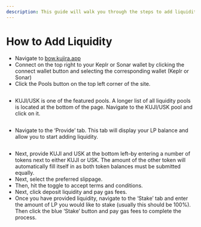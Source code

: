 ```yaml
---
description: This guide will walk you through the steps to add liquidity to a pool on BOW.
---
```


# How to Add Liquidity

* Navigate to [bow.kujira.app](https://bow.kujira.app/)
* Connect on the top right to your Keplr or Sonar wallet by clicking the connect wallet button and selecting the corresponding wallet (Keplr or Sonar)
* Click the Pools button on the top left corner of the site.

<figure><img src="https://lh4.googleusercontent.com/EZnV5IxfXy7gHDcWX0wl-ucu1tm_yAF4Yizsj0ExMhpRLaVcz_6nH0-xkhIokgooO6mHWXRTRaFhtc7aDf_VfM1yxEGS-4IZA_ktFlGtdnS4k9MH2FvFpVfb0Z_r4kLpo4_CNdCgMEP5wpvtuqXXMKs" alt=""><figcaption></figcaption></figure>

* KUJI/USK is one of the featured pools. A longer list of all liquidity pools is located at the bottom of the page. Navigate to the KUJI/USK pool and click on it.

<figure><img src="https://lh3.googleusercontent.com/fn_4IOVvDFZ1310Sa5QDsAks79GHSrU43NVxzlYvOTJ3KVMoanqRhIQPLsaRwrtJOs7_2SRNiia2_0zlOmtY_0o8Hl9LV3EhVmxjvi6fx_sE-p1yEdgKYr8vLGMzXAJS5vR86CO1NZuDocnlfLpEjMA" alt=""><figcaption></figcaption></figure>

* Navigate to the ‘Provide’ tab. This tab will display your LP balance and allow you to start adding liquidity.

<figure><img src="https://lh4.googleusercontent.com/pny4ULZZ3emu8-zzQHNUKIB0lYliwQZJaDtwOqyPbZCVNu-_UAbQ0QVn6X0n7t35rlhEdl-UGnzexKN6wE-8JbBsoy4P3kEpmb2pJaQmyM2AuPbeMjNm2266e2pMka2vcGNvZ7WJ7vn-TCdYoQulsdU" alt=""><figcaption></figcaption></figure>

* Next, provide KUJI and USK at the bottom left–by entering a number of tokens next to either KUJI or USK. The amount of the other token will automatically fill itself in as both token balances must be submitted equally.
* Next, select the preferred slippage.&#x20;
* Then, hit the toggle to accept terms and conditions.
* Next, click deposit liquidity and pay gas fees.
* Once you have provided liquidity, navigate to the ‘Stake’ tab and enter the amount of LP you would like to stake (usually this should be 100%). Then click the blue ‘Stake’ button and pay gas fees to complete the process.

<figure><img src="https://lh6.googleusercontent.com/6fGnh1lUheVsXf7bRT-H6StR_AxbVQ0Kg4j7joeEjx5vqR4KkH4Bv0FLuNb_n9xhwCsbflvxCCPlePhA7QQ48NP9KyeD9-o2bgtPnCccBFgRx_0a_u245baft93w8HLKgnZ-TZ6__T9IaKg2vFZvcQw" alt=""><figcaption></figcaption></figure>
